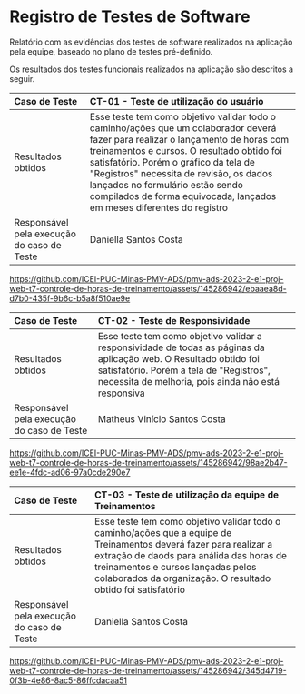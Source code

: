 # Registro de Testes de Software

Relatório com as evidências dos testes de software realizados na aplicação pela equipe, baseado no plano de testes pré-definido.

Os resultados dos testes funcionais realizados na aplicação são descritos a seguir.

|Caso de Teste    | CT-01 - Teste de utilização do usuário |
|:---|:---|
| Resultados obtidos | Esse teste tem como objetivo validar todo o caminho/ações que um colaborador deverá fazer para realizar o lançamento de horas com treinamentos e cursos. O resultado obtido foi satisfatório. Porém o gráfico da tela de "Registros" necessita de revisão, os dados lançados no formulário estão sendo compilados de forma equivocada, lançados em meses diferentes do registro |
| Responsável pela execução do caso de Teste | Daniella Santos Costa |

https://github.com/ICEI-PUC-Minas-PMV-ADS/pmv-ads-2023-2-e1-proj-web-t7-controle-de-horas-de-treinamento/assets/145286942/ebaaea8d-d7b0-435f-9b6c-b5a8f510ae9e


|Caso de Teste    | CT-02 - Teste de Responsividade |
|:---|:---|
| Resultados obtidos | Esse teste tem como objetivo validar a responsividade de todas as páginas da aplicação web. O Resultado obtido foi satisfatório. Porém a tela de "Registros", necessita de melhoria, pois ainda não está responsiva |
| Responsável pela execução do caso de Teste | Matheus Vinício Santos Costa |

https://github.com/ICEI-PUC-Minas-PMV-ADS/pmv-ads-2023-2-e1-proj-web-t7-controle-de-horas-de-treinamento/assets/145286942/98ae2b47-ee1e-4fdc-ad06-97a0cde290e7


|Caso de Teste    | CT-03 - Teste de utilização da equipe de Treinamentos |
|:---|:---|
| Resultados obtidos | Esse teste tem como objetivo validar todo o caminho/ações que a equipe de Treinamentos deverá fazer para realizar a extração de daods para análida das horas de treinamentos e cursos lançadas pelos colaborados da organização. O resultado obtido foi satisfatório  |
| Responsável pela execução do caso de Teste | Daniella Santos Costa |

https://github.com/ICEI-PUC-Minas-PMV-ADS/pmv-ads-2023-2-e1-proj-web-t7-controle-de-horas-de-treinamento/assets/145286942/345d4719-0f3b-4e86-8ac5-86ffcdacaa51
